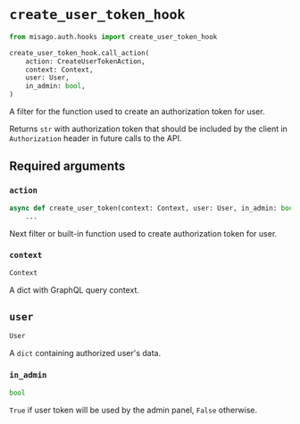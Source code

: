 # `create_user_token_hook`

```python
from misago.auth.hooks import create_user_token_hook

create_user_token_hook.call_action(
    action: CreateUserTokenAction,
    context: Context,
    user: User,
    in_admin: bool,
)
```

A filter for the function used to create an authorization token for user.

Returns `str` with authorization token that should be included by the client in `Authorization` header in future calls to the API.


## Required arguments

### `action`

```python
async def create_user_token(context: Context, user: User, in_admin: bool) -> str:
    ...
```

Next filter or built-in function used to create authorization token for user.


### `context`

```python
Context
```

A dict with GraphQL query context.


## `user`

```python
User
```

A `dict` containing authorized user's data.


### `in_admin`

```python
bool
```

`True` if user token will be used by the admin panel, `False` otherwise.